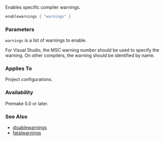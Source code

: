 Enables specific compiler warnings.

```lua
enablewarnings { "warnings" }
```

### Parameters ###

`warnings` is a list of warnings to enable.

For Visual Studio, the MSC warning number should be used to specify the warning. On other compilers, the warning should be identified by name.

### Applies To ###

Project configurations.

### Availability ###

Premake 5.0 or later.

### See Also ###

* [disablewarnings](disablewarnings.md)
* [fatalwarnings](fatalwarnings.md)
